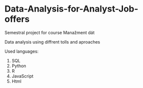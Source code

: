 # Data-Analysis-for-Analyst-Job-offers
Semestral project for course Manažment dát

Data analysis using diffrent tolls and aproaches

Used languages:
1. SQL
2. Python
3. R
4. JavaScript
5. Html
